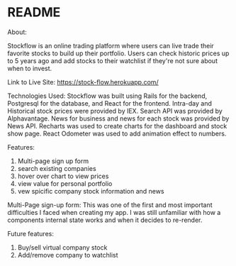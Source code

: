 # README

About:

Stockflow is an online trading platform where users can live trade their favorite stocks to build up their portfolio. Users can check historic prices up to 5 years ago and add stocks to their watchlist if they're not sure about when to invest.

Link to Live Site:
https://stock-flow.herokuapp.com/

Technologies Used:
Stockflow was built using Rails for the backend, Postgresql for the database, and React for the frontend. Intra-day and Historical stock prices were provided by IEX. Search API was provided by Alphavantage. News for business and news for each stock was provided by News API. Recharts was used to create charts for the dashboard and stock show page. React Odometer was used to add animation effect to numbers.

Features: 
1. Multi-page sign up form
2. search existing companies
3. hover over chart to view prices
4. view value for personal portfolio
5. vew spicific company stock information and news

Multi-Page sign-up form:
This was one of the first and most important difficulties I faced when creating my app. I was still unfamiliar with how a components internal state works and when it decides to re-render. 

Future features:
1. Buy/sell virtual company stock
2. Add/remove company to watchlist
